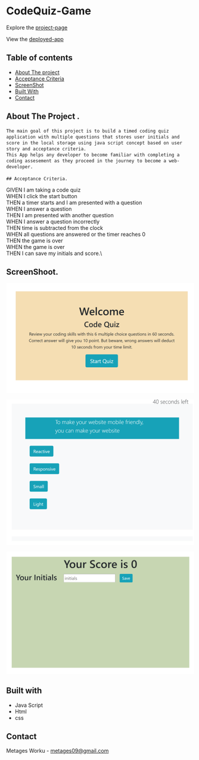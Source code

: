 # CodeQuiz-Game
Explore the [project-page](https://github.com/Mgithub89/CodeQuiz-Game.git)

View the [deployed-app](https://mgithub89.github.io/CodeQuiz-Game/)

## Table of contents
   * [About The project](#About-The-Project)
   * [Acceptance Criteria](#Acceptance-Criteria)
   * [ScreenShot](#ScreenShot)
   * [Built With](#Built-With)
   * [Contact](#Contact)

   ## About The Project .
    The main goal of this project is to build a timed coding quiz application with multiple questions that stores user initials and score in the local storage using java script concept based on user story and acceptance criteria.
    This App helps any developer to become familiar with completing a coding assesement as they proceed in the journey to become a web-developer.

    ## Acceptance Criteria.
GIVEN I am taking a code quiz\
WHEN I click the start button\
THEN a timer starts and I am presented with a question\
WHEN I answer a question\
THEN I am presented with another question\
WHEN I answer a question incorrectly\
THEN time is subtracted from the clock\
WHEN all questions are answered or the timer reaches 0\
THEN the game is over\
WHEN the game is over\
THEN I can save my initials and score.\

## ScreenShoot.

![image](Assets/Quiz.PNG)

![image](Assets/Qpage.PNG)

![image](Assets/scorepage.PNG)

## Built with 
* Java Script
* Html
* css

## Contact
Metages Worku - [metages09@gmail.com](mailto:metages09@gmail.com)




